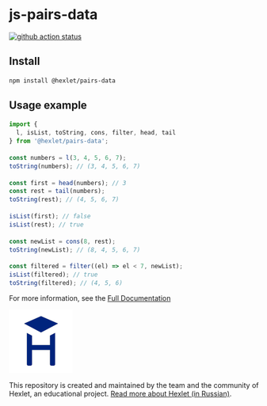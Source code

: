 # js-pairs-data

[![github action status](https://github.com/hexlet-components/js-pairs-data/workflows/Node%20CI/badge.svg)](https://github.com/hexlet-components/js-pairs-data/actions)

## Install

```sh
npm install @hexlet/pairs-data
```

## Usage example

```javascript
import {
  l, isList, toString, cons, filter, head, tail
} from '@hexlet/pairs-data';

const numbers = l(3, 4, 5, 6, 7);
toString(numbers); // (3, 4, 5, 6, 7)

const first = head(numbers); // 3
const rest = tail(numbers);
toString(rest); // (4, 5, 6, 7)

isList(first); // false
isList(rest); // true

const newList = cons(8, rest);
toString(newList); // (8, 4, 5, 6, 7)

const filtered = filter((el) => el < 7, newList);
isList(filtered); // true
toString(filtered); // (4, 5, 6)
```

For more information, see the [Full Documentation](https://github.com/hexlet-components/js-pairs-data/tree/master/docs)

[![Hexlet Ltd. logo](https://raw.githubusercontent.com/Hexlet/hexletguides.github.io/master/images/hexlet_logo128.png)](https://ru.hexlet.io/pages/about?utm_source=github&utm_medium=link&utm_campaign=js-pairs-data)

This repository is created and maintained by the team and the community of Hexlet, an educational project. [Read more about Hexlet (in Russian)](https://ru.hexlet.io/pages/about?utm_source=github&utm_medium=link&utm_campaign=js-pairs-data).
